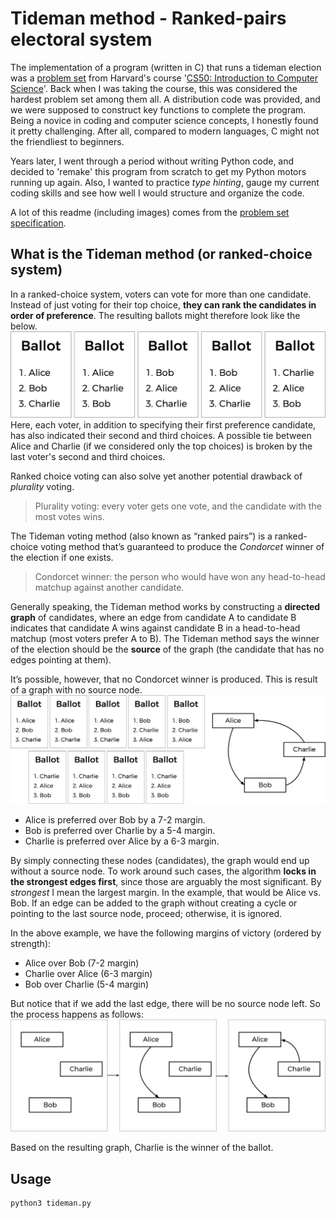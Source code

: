 # Tideman method - Ranked-pairs electoral system
The implementation of a program (written in C) that runs a tideman election was a [problem set](https://cs50.harvard.edu/x/2020/psets/3/tideman/) from Harvard's course '[CS50: Introduction to Computer Science](https://cs50.harvard.edu/x/2020/)'. Back when I was taking the course, this was considered the hardest problem set among them all. A distribution code was provided, and we were supposed to construct key functions to complete the program. Being a novice in coding and computer science concepts, I honestly found it pretty challenging. After all, compared to modern languages, C might not the friendliest to beginners.

Years later, I went through a period without writing Python code, and decided to 'remake' this program from scratch to get my Python motors running up again. Also, I wanted to practice *type hinting*, gauge my current coding skills and see how well I would structure and organize the code.

A lot of this readme (including images) comes from the [problem set specification](https://cs50.harvard.edu/x/2020/psets/3/tideman/#background). 

## What is the Tideman method (or ranked-choice system)
In a ranked-choice system, voters can vote for more than one candidate. Instead of just voting for their top choice, **they can rank the candidates in order of preference**. The resulting ballots might therefore look like the below.
![ranked-choice example](../readme-imgs/ranked-ballot.png)
Here, each voter, in addition to specifying their first preference candidate, has also indicated their second and third choices. A possible tie between Alice and Charlie (if we considered only the top choices) is broken by the last voter's second and third choices.

Ranked choice voting can also solve yet another potential drawback of *plurality* voting.

>Plurality voting: every voter gets one vote, and the candidate with the most votes wins. 

The Tideman voting method (also known as “ranked pairs”) is a ranked-choice voting method that’s guaranteed to produce the *Condorcet* winner of the election if one exists.

>Condorcet winner: the person who would have won any head-to-head matchup against another candidate.

Generally speaking, the Tideman method works by constructing a **directed graph** of candidates, where an edge from candidate A to candidate B indicates that candidate A wins against candidate B in a head-to-head matchup (most voters prefer A to B).
The Tideman method says the winner of the election should be the **source** of the graph (the candidate that has no edges pointing at them). 

It’s possible, however, that no Condorcet winner is produced. This is result of a graph with no source node.
![no condorcet winner](../readme-imgs/no-condorcet.png)

* Alice is preferred over Bob by a 7-2 margin.
* Bob is preferred over Charlie by a 5-4 margin.
* Charlie is preferred over Alice by a 6-3 margin.

By simply connecting these nodes (candidates), the graph would end up without a source node. To work around such cases, the algorithm **locks in the strongest edges first**, since those are arguably the most significant. By *strongest* I mean the largest margin. In the example, that would be Alice vs. Bob.
If an edge can be added to the graph without creating a cycle or pointing to the last source node, proceed; otherwise, it is ignored.

In the above example, we have the following margins of victory (ordered by strength):

* Alice over Bob (7-2 margin)
* Charlie over Alice (6-3 margin)
* Bob over Charlie (5-4 margin)

But notice that if we add the last edge, there will be no source node left. So the process happens as follows:
![step-by-step lock process](../readme-imgs/lockin.png)

Based on the resulting graph, Charlie is the winner of the ballot.

## Usage
```py
python3 tideman.py
```